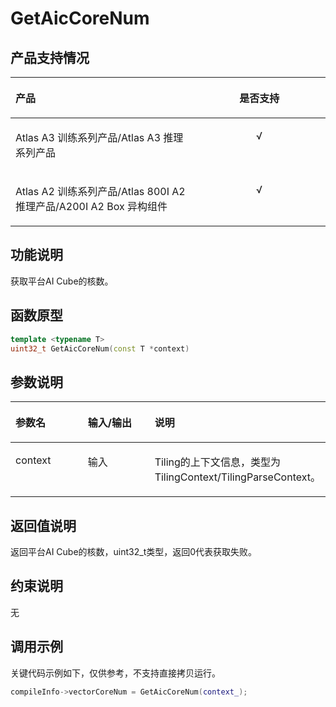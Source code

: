 # GetAicCoreNum<a name="ZH-CN_TOPIC_0000002483215685"></a>

## 产品支持情况<a name="section198166384418"></a>

<a name="table108160383416"></a>
<table><thead align="left"><tr id="row1881619389412"><th class="cellrowborder" valign="top" width="57.99999999999999%" id="mcps1.1.3.1.1"><p id="p19816133820412"><a name="p19816133820412"></a><a name="p19816133820412"></a><span id="ph981612387420"><a name="ph981612387420"></a><a name="ph981612387420"></a>产品</span></p>
</th>
<th class="cellrowborder" align="center" valign="top" width="42%" id="mcps1.1.3.1.2"><p id="p1581612387415"><a name="p1581612387415"></a><a name="p1581612387415"></a>是否支持</p>
</th>
</tr>
</thead>
<tbody><tr id="row781616381148"><td class="cellrowborder" valign="top" width="57.99999999999999%" headers="mcps1.1.3.1.1 "><p id="p1381612380415"><a name="p1381612380415"></a><a name="p1381612380415"></a><span id="ph681618388416"><a name="ph681618388416"></a><a name="ph681618388416"></a><term id="zh-cn_topic_0000001312391781_term1253731311225"><a name="zh-cn_topic_0000001312391781_term1253731311225"></a><a name="zh-cn_topic_0000001312391781_term1253731311225"></a>Atlas A3 训练系列产品</term>/<term id="zh-cn_topic_0000001312391781_term12835255145414"><a name="zh-cn_topic_0000001312391781_term12835255145414"></a><a name="zh-cn_topic_0000001312391781_term12835255145414"></a>Atlas A3 推理系列产品</term></span></p>
</td>
<td class="cellrowborder" align="center" valign="top" width="42%" headers="mcps1.1.3.1.2 "><p id="p12816103818413"><a name="p12816103818413"></a><a name="p12816103818413"></a>√</p>
</td>
</tr>
<tr id="row108161438444"><td class="cellrowborder" valign="top" width="57.99999999999999%" headers="mcps1.1.3.1.1 "><p id="p12816203812416"><a name="p12816203812416"></a><a name="p12816203812416"></a><span id="ph1881615381045"><a name="ph1881615381045"></a><a name="ph1881615381045"></a><term id="zh-cn_topic_0000001312391781_term11962195213215"><a name="zh-cn_topic_0000001312391781_term11962195213215"></a><a name="zh-cn_topic_0000001312391781_term11962195213215"></a>Atlas A2 训练系列产品</term>/<term id="zh-cn_topic_0000001312391781_term1551319498507"><a name="zh-cn_topic_0000001312391781_term1551319498507"></a><a name="zh-cn_topic_0000001312391781_term1551319498507"></a>Atlas 800I A2 推理产品</term>/A200I A2 Box 异构组件</span></p>
</td>
<td class="cellrowborder" align="center" valign="top" width="42%" headers="mcps1.1.3.1.2 "><p id="p48163381747"><a name="p48163381747"></a><a name="p48163381747"></a>√</p>
</td>
</tr>
</tbody>
</table>

## 功能说明<a name="section28189382416"></a>

获取平台AI Cube的核数。

## 函数原型<a name="section108187381641"></a>

```Cpp
template <typename T>
uint32_t GetAicCoreNum(const T *context)
```

## 参数说明<a name="section681813389411"></a>

<a name="table48184381943"></a>
<table><thead align="left"><tr id="row16818113810412"><th class="cellrowborder" valign="top" width="26.047395260473955%" id="mcps1.1.4.1.1"><p id="p198181838345"><a name="p198181838345"></a><a name="p198181838345"></a>参数名</p>
</th>
<th class="cellrowborder" valign="top" width="26.05739426057394%" id="mcps1.1.4.1.2"><p id="p168182038942"><a name="p168182038942"></a><a name="p168182038942"></a>输入/输出</p>
</th>
<th class="cellrowborder" valign="top" width="47.8952104789521%" id="mcps1.1.4.1.3"><p id="p4818938646"><a name="p4818938646"></a><a name="p4818938646"></a>说明</p>
</th>
</tr>
</thead>
<tbody><tr id="row188182381418"><td class="cellrowborder" valign="top" width="26.047395260473955%" headers="mcps1.1.4.1.1 "><p id="p168181238046"><a name="p168181238046"></a><a name="p168181238046"></a>context</p>
</td>
<td class="cellrowborder" valign="top" width="26.05739426057394%" headers="mcps1.1.4.1.2 "><p id="p38181338143"><a name="p38181338143"></a><a name="p38181338143"></a>输入</p>
</td>
<td class="cellrowborder" valign="top" width="47.8952104789521%" headers="mcps1.1.4.1.3 "><p id="p122910366420"><a name="p122910366420"></a><a name="p122910366420"></a><span>Tiling的上下文</span>信息，类型为<span>TilingContext/TilingParseContext</span>。</p>
</td>
</tr>
</tbody>
</table>

## 返回值说明<a name="section12818338340"></a>

返回平台AI Cube的核数，uint32\_t类型，返回0代表获取失败。

## 约束说明<a name="section186749179365"></a>

无

## 调用示例<a name="section1381923817418"></a>

关键代码示例如下，仅供参考，不支持直接拷贝运行。

```Cpp
compileInfo->vectorCoreNum = GetAicCoreNum(context_);
```

